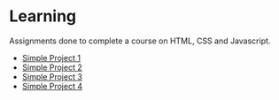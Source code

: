 # Learning
Assignments done to complete a course on HTML, CSS and Javascript.
- [Simple Project 1](https://subramanian-vv.github.io/Learning/module_2_solution/)
- [Simple Project 2](https://subramanian-vv.github.io/Learning/module_3_solution/)
- [Simple Project 3](https://subramanian-vv.github.io/Learning/module_4_solution/)
- [Simple Project 4](https://subramanian-vv.github.io/Learning/module_5_solution/)
